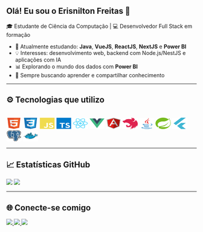 ## Olá! Eu sou o Erisnilton Freitas 👋

🎓 Estudante de Ciência da Computação | 💻 Desenvolvedor Full Stack em formação

- 🚀 Atualmente estudando: **Java**, **VueJS**, **ReactJS**, **NextJS** e **Power BI**
- 💡 Interesses: desenvolvimento web, backend com Node.js/NestJS e aplicações com IA
- 📊 Explorando o mundo dos dados com **Power BI**
- 🧠 Sempre buscando aprender e compartilhar conhecimento

---

## ⚙️ Tecnologias que utilizo

<div style="display: inline_block"><br>
  <img title="HTML5" alt="HTML5" height="30" width="40" src="https://raw.githubusercontent.com/devicons/devicon/master/icons/html5/html5-original.svg">
  <img title="CSS3" alt="CSS3" height="30" width="40" src="https://raw.githubusercontent.com/devicons/devicon/master/icons/css3/css3-original.svg">
  <img title="JavaScript" alt="JavaScript" height="30" width="40" src="https://raw.githubusercontent.com/devicons/devicon/master/icons/javascript/javascript-plain.svg">
  <img title="TypeScript" alt="TypeScript" height="30" width="40" src="https://raw.githubusercontent.com/devicons/devicon/master/icons/typescript/typescript-plain.svg">
  <img title="ReactJS" alt="ReactJS" height="30" width="40" src="https://raw.githubusercontent.com/devicons/devicon/master/icons/react/react-original.svg">
  <img title="VueJS" alt="VueJS" height="30" width="40" src="https://raw.githubusercontent.com/devicons/devicon/master/icons/vuejs/vuejs-original.svg">
  <img title="Angular" alt="Angular" height="30" width="40" src="https://raw.githubusercontent.com/devicons/devicon/master/icons/angularjs/angularjs-original.svg">
  <img title="NestJS" alt="NestJS" height="30" width="40" src="https://raw.githubusercontent.com/devicons/devicon/master/icons/nestjs/nestjs-plain.svg">
  <img title="Java" alt="Java" height="30" width="40" src="https://raw.githubusercontent.com/devicons/devicon/master/icons/java/java-original.svg">
  <img title="Spring Boot" alt="Spring Boot" height="30" width="40" src="https://raw.githubusercontent.com/devicons/devicon/master/icons/spring/spring-original.svg">
  <img title="Flutter" alt="Flutter" height="30" width="40" src="https://raw.githubusercontent.com/devicons/devicon/master/icons/flutter/flutter-plain.svg">
  <img title="PostgreSQL" alt="PostgreSQL" height="30" width="40" src="https://raw.githubusercontent.com/devicons/devicon/master/icons/postgresql/postgresql-original.svg">
  <img title="Docker" alt="Docker" height="30" width="40" src="https://raw.githubusercontent.com/devicons/devicon/master/icons/docker/docker-original.svg">
</div>

---

## 📈 Estatísticas GitHub

<div>
  <img height="180em" src="https://github-readme-stats.vercel.app/api?username=erisnilton&show_icons=true&theme=dark&include_all_commits=true&count_private=true"/>
  <img height="180em" src="https://github-readme-stats.vercel.app/api/top-langs/?username=erisnilton&layout=compact&langs_count=7&theme=dark"/>
</div>

---

## 🌐 Conecte-se comigo

<div>
  <a href="https://discord.gg/Erisnilton#6599" target="_blank">
    <img src="https://img.shields.io/badge/Discord-7289DA?style=for-the-badge&logo=discord&logoColor=white" />
  </a> 
  <a href="mailto:contato@erisnilton.dev">
    <img src="https://img.shields.io/badge/Gmail-D14836?style=for-the-badge&logo=gmail&logoColor=white" />
  </a>
  <a href="https://www.linkedin.com/in/erisnilton" target="_blank">
    <img src="https://img.shields.io/badge/LinkedIn-0077B5?style=for-the-badge&logo=linkedin&logoColor=white" />
  </a> 
</div>

<!-- ![Snake animation](https://github.com/erisnilton/erisnilton/blob/output/github-contribution-grid-snake.svg) -->

